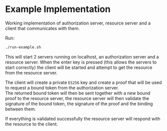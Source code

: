 # Example Implementation

Working implementation of authorization server, resource server and a client that communicates with them.

Run:

```sh
./run-example.sh
```

This will start 2 servers running on localhost, an authorization server and a resource server.
When the enter key is pressed (this allows the servers to start correctly) the client will be started and attempt to get the resource from the resource server.

The client will create a private `ES256` key and create a proof that will be used to request a bound token from the authorization server.  
The returned bound token will then be sent together with a new bound proof to the resource server, the resource server will then validate the signature of the bound token, the signature of the proof and the binding between them.

If everything is validated successfully the resource server will respond with the resource to the client.
